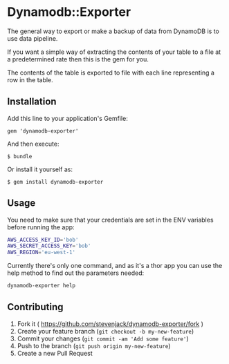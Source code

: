 # Dynamodb::Exporter

The general way to export or make a backup of data from DynamoDB is to use data pipeline. 

If you want a simple way of extracting the contents of your table to a file at a predetermined rate then this is the gem for you.

The contents of the table is exported to file with each line representing a row in the table.

## Installation

Add this line to your application's Gemfile:

    gem 'dynamodb-exporter'

And then execute:

    $ bundle

Or install it yourself as:

    $ gem install dynamodb-exporter

## Usage

You need to make sure that your credentials are set in the ENV variables before running the app:

```bash
AWS_ACCESS_KEY_ID='bob'
AWS_SECRET_ACCESS_KEY='bob'
AWS_REGION='eu-west-1'
```

Currently there's only one command, and as it's a thor app you can use the help method to find out the parameters needed:

```bash
dynamodb-exporter help
```

## Contributing

1. Fork it ( https://github.com/stevenjack/dynamodb-exporter/fork )
2. Create your feature branch (`git checkout -b my-new-feature`)
3. Commit your changes (`git commit -am 'Add some feature'`)
4. Push to the branch (`git push origin my-new-feature`)
5. Create a new Pull Request
